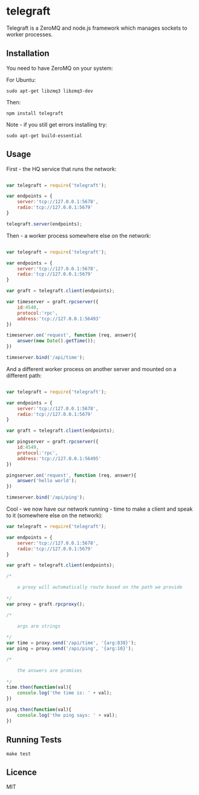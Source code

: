 telegraft
=========
Telegraft is a ZeroMQ and node.js framework which manages sockets to worker processes.

## Installation

You need to have ZeroMQ on your system:

For Ubuntu:

	sudo apt-get libzmq3 libzmq3-dev

Then:

	npm install telegraft

Note - if you still get errors installing try:

	sudo apt-get build-essential

## Usage

First - the HQ service that runs the network:

```js

var telegraft = require('telegraft');

var endpoints = {
	server:'tcp://127.0.0.1:5678',
	radio:'tcp://127.0.0.1:5679'
}

telegraft.server(endpoints);
```

Then - a worker process somewhere else on the network:

```js

var telegraft = require('telegraft');

var endpoints = {
	server:'tcp://127.0.0.1:5678',
	radio:'tcp://127.0.0.1:5679'
}

var graft = telegraft.client(endpoints);

var timeserver = graft.rpcserver({
	id:4548,
	protocol:'rpc',
	address:'tcp://127.0.0.1:56493'
})

timeserver.on('request', function (req, answer){
	answer(new Date().getTime());
})

timeserver.bind('/api/time');
```

And a different worker process on another server and mounted on a different path:

```js

var telegraft = require('telegraft');

var endpoints = {
	server:'tcp://127.0.0.1:5678',
	radio:'tcp://127.0.0.1:5679'
}

var graft = telegraft.client(endpoints);

var pingserver = graft.rpcserver({
	id:4549,
	protocol:'rpc',
	address:'tcp://127.0.0.1:56495'
})

pingserver.on('request', function (req, answer){
	answer('hello world');
})

timeserver.bind('/api/ping');
```

Cool - we now have our network running - time to make a client and speak to it (somewhere else on the network):

```js
var telegraft = require('telegraft');

var endpoints = {
	server:'tcp://127.0.0.1:5678',
	radio:'tcp://127.0.0.1:5679'
}

var graft = telegraft.client(endpoints);

/*

	a proxy will automatically route based on the path we provide
	
*/
var proxy = graft.rpcproxy();

/*

	args are strings
	
*/
var time = proxy.send('/api/time', '{arg:838}');
var ping = proxy.send('/api/ping', '{arg:10}');

/*

	the answers are promises
	
*/
time.then(function(val){
	console.log('the time is: ' + val);
})

ping.then(function(val){
	console.log('the ping says: ' + val);
})

```

## Running Tests

	make test

## Licence
MIT
